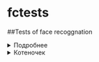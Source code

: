 # fctests
##Tests of face recoggnation
<details><summary>Подробнее</summary>

Скрытый текст

![Текст для изображения, который обычно не виден](https://github.com/rejgan318/fctests/blob/master/imgs/img1.jpg?raw=true "Это title картинки")

</details>

<details><summary>Котеночек</summary>

[![Кртеночек введите сюда описание изображения][1]][1]
 
[1]: https://i.stack.imgur.com/AKtls.jpg 
 
</details>
